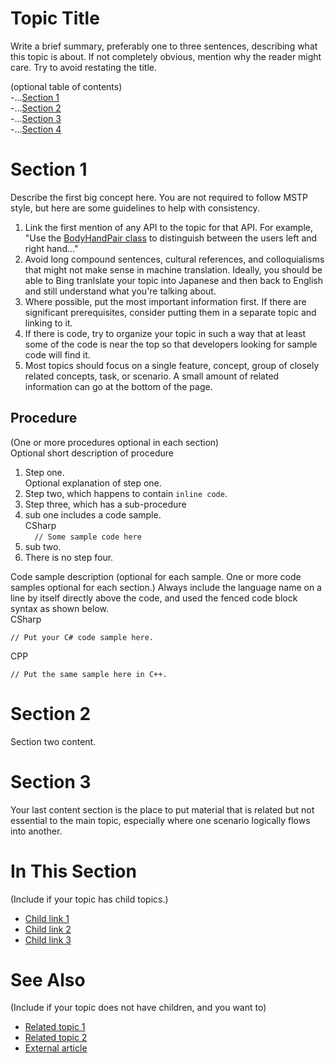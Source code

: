 Topic Title
===========
Write a brief summary, preferably one to three sentences, describing what this topic is about. If not completely obvious, mention why the reader might care. Try to avoid restating the title.

(optional table of contents)  
-...[Section 1](#Section_1)  
-...[Section 2](#Section_2)  
-...[Section 3](#Section_3)  
-...[Section 4](#Section_4)  

Section 1
=========
Describe the first big concept here. You are not required to follow MSTP style, but here are some guidelines to help with consistency.  
1.   Link the first mention of any API to the topic for that API. For example, "Use the [BodyHandPair class](.\KinectSDKv2\md\k4w2\Reference\Kinect_for_Windows_v2\Kinect.Input\BodyHandPair_Class) to distinguish between the users left and right hand..."  
2.   Avoid long compound sentences, cultural references, and colloquialisms that might not make sense in machine translation. Ideally, you should be able to Bing tranlslate your topic into Japanese and then back to English and still understand what you're talking about.  
3.   Where possible, put the most important information first. If there are significant prerequisites, consider putting them in a separate topic and linking to it.  
4.   If there is code, try to organize your topic in such a way that at least some of the code is near the top so that developers looking for sample code will find it.
5.   Most topics should focus on a single feature, concept, group of closely related concepts, task, or scenario. A small amount of related information can go at the bottom of the page.

Procedure 
---------
(One or more procedures optional in each section)  
Optional short description of procedure  
1.   Step one.  
    Optional explanation of step one.  
2.   Step two, which happens to contain `inline code`.  
3.   Step three, which has a sub-procedure  
  1.   sub one includes a code sample.  
    CSharp  
    ````  
    // Some sample code here  
    ````  
  2.   sub two.  
4.   There is no step four.

Code sample description (optional for each sample. One or more code samples optional for each section.) Always include the language name on a line by itself directly above the code, and used the fenced code block syntax as shown below.  
CSharp  
````
// Put your C# code sample here.  
````

CPP  
````
// Put the same sample here in C++.  
````

Section 2
=========
Section two content.

Section 3
=========
Your last content section is the place to put material that is related but not essential to the main topic, especially where one scenario logically flows into another.  

In This Section 
===============
(Include if your topic has child topics.)  
-   [Child link 1](https://github.com/Kinect/Docs)  
-   [Child link 2](https://github.com/Kinect/Docs)  
-   [Child link 3](https://github.com/Kinect/Docs)  

See Also 
=========  
(Include if your topic does not have children, and you want to)  
-   [Related topic 1](https://github.com/Kinect/Docs)  
-   [Related topic 2](https://github.com/Kinect/Docs)  
-   [External article](https://github.com/Kinect/Docs)  


<!-- You may add the following optional key/value pairs to the comment block at the bottom of the page. They must go *inside* the comment block, each on their own line, with no blank lines in between.  
There must be exactly one space character before and after the colon (:)
TOCTitle : *Optional short title to show in sidebar*
KeywordK : *Optional keywords or phrases for SEO.*
KeywordK : *You may include more than one.*
-->

<!--
AssetID : ***You must generate a new GUID and put it here***
Locale : en-us
CommunityContent : 1
TopicType : kbOrient
DocSet : K4Wv2
ProjType : K4Wv2Proj
Technology : Kinect for Windows
Product : Kinect for Windows SDK v2
productversion : 20
-->
